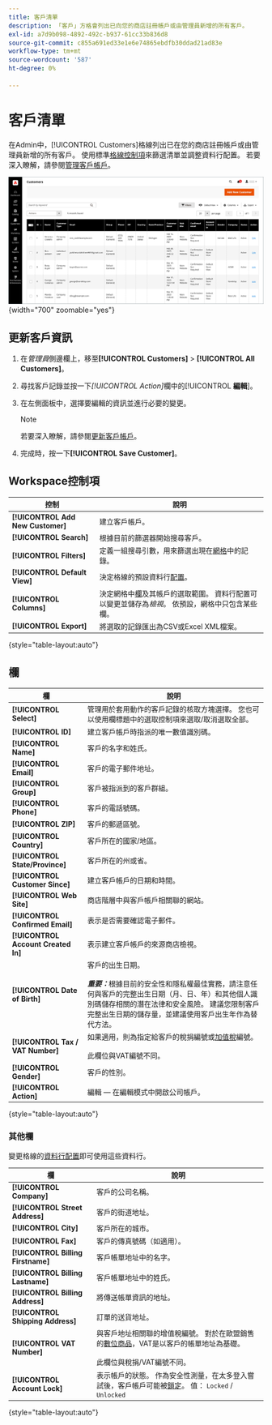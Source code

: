 ```yaml
---
title: 客戶清單
description: 「客戶」方格會列出已向您的商店註冊帳戶或由管理員新增的所有客戶。
exl-id: a7d9b098-4892-492c-b937-61cc33b836d8
source-git-commit: c855a691ed33e1e6e74865ebdfb30ddad21ad83e
workflow-type: tm+mt
source-wordcount: '587'
ht-degree: 0%

---
```


# 客戶清單

在Admin中，[!UICONTROL Customers]格線列出已在您的商店註冊帳戶或由管理員新增的所有客戶。 使用標準[格線控制項](../getting-started/admin-grid-controls.md)來篩選清單並調整資料行配置。 若要深入瞭解，請參閱[管理客戶帳戶](../customers/manage-account.md)。

![客戶清單](assets/customer-accounts-all-grid.png){width="700" zoomable="yes"}

## 更新客戶資訊

1. 在&#x200B;_管理員_&#x200B;側邊欄上，移至&#x200B;**[!UICONTROL Customers]** > **[!UICONTROL All Customers]**。

1. 尋找客戶記錄並按一下&#x200B;_[!UICONTROL Action]_&#x200B;欄中的&#x200B;[!UICONTROL **編輯**]。

1. 在左側面板中，選擇要編輯的資訊並進行必要的變更。

   >[!NOTE]
   >
   >若要深入瞭解，請參閱[更新客戶帳戶](../customers/update-account.md)。

1. 完成時，按一下&#x200B;**[!UICONTROL Save Customer]**。

## Workspace控制項

| 控制 | 說明 |
| --- | --- |
| **[!UICONTROL Add New Customer]** | 建立客戶帳戶。 |
| **[!UICONTROL Search]** | 根據目前的篩選器開始搜尋客戶。 |
| **[!UICONTROL Filters]** | 定義一組搜尋引數，用來篩選出現在[網格](../getting-started/admin-grid-controls.md)中的記錄。 |
| **[!UICONTROL Default View]** | 決定格線的預設資料行[配置](../getting-started/admin-grid-controls.md)。 |
| **[!UICONTROL Columns]** | 決定網格中[欄](../getting-started/admin-grid-controls.md)及其帳戶的選取範圍。 資料行配置可以變更並儲存為&#x200B;_檢視_。 依預設，網格中只包含某些欄。 |
| **[!UICONTROL Export]** | 將選取的記錄匯出為CSV或Excel XML檔案。 |

{style="table-layout:auto"}

## 欄

| 欄 | 說明 |
| --- | --- |
| **[!UICONTROL Select]** | 管理用於套用動作的客戶記錄的核取方塊選擇。 您也可以使用欄標題中的選取控制項來選取/取消選取全部。 |
| **[!UICONTROL ID]** | 建立客戶帳戶時指派的唯一數值識別碼。 |
| **[!UICONTROL Name]** | 客戶的名字和姓氏。 |
| **[!UICONTROL Email]** | 客戶的電子郵件地址。 |
| **[!UICONTROL Group]** | 客戶被指派到的客戶群組。 |
| **[!UICONTROL Phone]** | 客戶的電話號碼。 |
| **[!UICONTROL ZIP]** | 客戶的郵遞區號。 |
| **[!UICONTROL Country]** | 客戶所在的國家/地區。 |
| **[!UICONTROL State/Province]** | 客戶所在的州或省。 |
| **[!UICONTROL Customer Since]** | 建立客戶帳戶的日期和時間。 |
| **[!UICONTROL Web Site]** | 商店階層中與客戶帳戶相關聯的網站。 |
| **[!UICONTROL Confirmed Email]** | 表示是否需要確認電子郵件。 |
| **[!UICONTROL Account Created In]** | 表示建立客戶帳戶的來源商店檢視。 |
| **[!UICONTROL Date of Birth]** | 客戶的出生日期。 <br><br>**_重要：_**&#x200B;根據目前的安全性和隱私權最佳實務，請注意任何與客戶的完整出生日期（月、日、年）和其他個人識別碼儲存相關的潛在法律和安全風險。 建議您限制客戶完整出生日期的儲存量，並建議使用客戶出生年作為替代方法。 |
| **[!UICONTROL Tax / VAT Number]** | 如果適用，則為指定給客戶的稅捐編號或[加值稅](../stores-purchase/vat.md)編號。 <br/><br/>此欄位與VAT編號不同。 |
| **[!UICONTROL Gender]** | 客戶的性別。 |
| **[!UICONTROL Action]** | 編輯 — 在編輯模式中開啟公司帳戶。 |

{style="table-layout:auto"}

### 其他欄

變更格線的[資料行配置](../getting-started/admin-grid-controls.md)即可使用這些資料行。

| 欄 | 說明 |
| --- | --- |
| **[!UICONTROL Company]** | 客戶的公司名稱。 |
| **[!UICONTROL Street Address]** | 客戶的街道地址。 |
| **[!UICONTROL City]** | 客戶所在的城市。 |
| **[!UICONTROL Fax]** | 客戶的傳真號碼（如適用）。 |
| **[!UICONTROL Billing Firstname]** | 客戶帳單地址中的名字。 |
| **[!UICONTROL Billing Lastname]** | 客戶帳單地址中的姓氏。 |
| **[!UICONTROL Billing Address]** | 將傳送帳單資訊的地址。 |
| **[!UICONTROL Shipping Address]** | 訂單的送貨地址。 |
| **[!UICONTROL VAT Number]** | 與客戶地址相關聯的增值稅編號。 對於在歐盟銷售的[數位商品](../stores-purchase/taxes.md)，VAT是以客戶的帳單地址為基礎。 <br/><br/>此欄位與稅捐/VAT編號不同。 |
| **[!UICONTROL Account Lock]** | 表示帳戶的狀態。 作為安全性測量，在太多登入嘗試後，客戶帳戶可能被[鎖定](../customers/password-options.md)。 值： `Locked` / `Unlocked` |

{style="table-layout:auto"}
